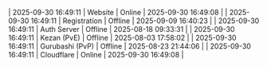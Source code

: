 | 2025-09-30 16:49:11 | Website | Online | 2025-09-30 16:49:08 |
| 2025-09-30 16:49:11 | Registration | Offline | 2025-09-09 16:40:23 |
| 2025-09-30 16:49:11 | Auth Server | Offline | 2025-08-18 09:33:31 |
| 2025-09-30 16:49:11 | Kezan (PvE) | Offline | 2025-08-03 17:58:02 |
| 2025-09-30 16:49:11 | Gurubashi (PvP) | Offline | 2025-08-23 21:44:06 |
| 2025-09-30 16:49:11 | Cloudflare | Online | 2025-09-30 16:49:08 |
